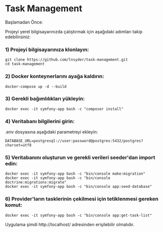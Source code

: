 # Task Management

Başlamadan Önce:

Projeyi yerel bilgisayarınızda çalıştırmak için aşağıdaki adımları takip edebilirsiniz:

### 1) Projeyi bilgisayarınıza klonlayın:
```
git clone https://github.com/lnsyder/task-management.git
cd task-management
```
### 2) Docker konteynerlarını ayağa kaldırın:
```
docker-compose up -d --build
```
### 3) Gerekli bağımlılıkları yükleyin:
```
docker exec -it symfony-app bash -c "composer install"
```
### 4) Veritabanı bilgilerini girin:
.env dosyasına aşağıdaki parametreyi ekleyin:
```
DATABASE_URL=postgresql://user:password@postgres:5432/postgres?charset=utf8
```
### 5) Veritabanını oluşturun ve gerekli verileri seeder'dan import edin:
```
docker exec -it symfony-app bash -c "bin/console make:migration"
docker exec -it symfony-app bash -c "bin/console doctrine:migrations:migrate"
docker exec -it symfony-app bash -c "bin/console app:seed-database"
```

### 6) Provider'ların tasklerinin çekilmesi için tetiklenmesi gereken komut:
```
docker exec -it symfony-app bash -c "bin/console app:get-task-list"
```

Uygulama şimdi http://localhost/ adresinden erişilebilir olmalıdır.

